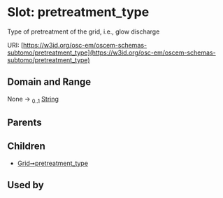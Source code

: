 
# Slot: pretreatment_type

Type of pretreatment of the grid, i.e., glow discharge

URI: [https://w3id.org/osc-em/oscem-schemas-subtomo/pretreatment_type](https://w3id.org/osc-em/oscem-schemas-subtomo/pretreatment_type)


## Domain and Range

None &#8594;  <sub>0..1</sub> [String](types/String.md)

## Parents


## Children

 *  [Grid➞pretreatment_type](Grid_pretreatment_type.md)

## Used by

